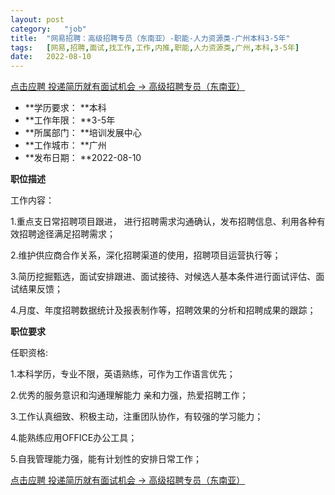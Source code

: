```yaml
---
layout:	post
category:	"job"
title:	"网易招聘：高级招聘专员（东南亚）-职能-人力资源类-广州本科3-5年"
tags:	[网易,招聘,面试,找工作,工作,内推,职能,人力资源类,广州,本科,3-5年]
date:	2022-08-10
---
```


[点击应聘 投递简历就有面试机会 ->  高级招聘专员（东南亚）](http://mobile.bole.netease.com/bole/boleDetail?id=37253&employeeId=346f03c3cda5f04c&key=all)



- **学历要求： **本科
- **工作年限： **3-5年
- **所属部门： **培训发展中心
- **工作城市： **广州
- **发布日期： **2022-08-10



**职位描述**

工作内容：

1.重点支日常招聘项目跟进， 进行招聘需求沟通确认，发布招聘信息、利用各种有效招聘途径满足招聘需求；

2.维护供应商合作关系，深化招聘渠道的使用，招聘项目运营执行等；

3.简历挖掘甄选，面试安排跟进、面试接待、对候选人基本条件进行面试评估、面试结果反馈；

4.月度、年度招聘数据统计及报表制作等，招聘效果的分析和招聘成果的跟踪；



**职位要求**

任职资格:

1.本科学历，专业不限，英语熟练，可作为工作语言优先；

2.优秀的服务意识和沟通理解能力 亲和力强，热爱招聘工作；

3.工作认真细致、积极主动，注重团队协作，有较强的学习能力；

4.能熟练应用OFFICE办公工具；

5.自我管理能力强，能有计划性的安排日常工作；



[点击应聘 投递简历就有面试机会 ->  高级招聘专员（东南亚）](http://mobile.bole.netease.com/bole/boleDetail?id=37253&employeeId=346f03c3cda5f04c&key=all)